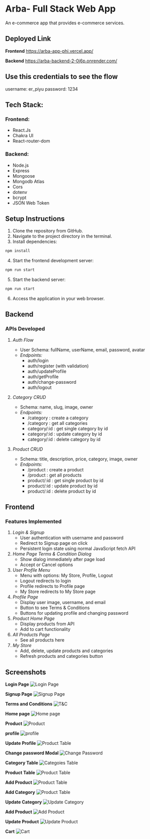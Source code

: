 # Arba- Full Stack Web App
An e-commerce app that provides e-commerce services.

## Deployed Link
**Frontend** https://arba-app-phi.vercel.app/

**Backend** https://arba-backend-2-0j6p.onrender.com/

## Use this credentials to see the flow
username: er_piyu
password: 1234

## Tech Stack:

### Frontend:

- React.Js
- Chakra UI
- React-router-dom

### Backend:

- Node.js
- Express
- Mongoose
- Mongodb Atlas
- Cors
- dotenv
- bcrypt
- JSON Web Token


## Setup Instructions
1. Clone the repository from GitHub.
2. Navigate to the project directory in the terminal.
3. Install dependencies:
```bash
npm install
```
4. Start the frontend development server:
```bash
npm run start
```
5. Start the backend server:
```bash
npm run start
```
6. Access the application in your web browser.


## Backend

### APIs Developed
1. *Auth Flow*
   - User Schema: fullName, userName, email, password, avatar
   - *Endpoints:*
     - auth/login
     - auth/register (with validation)
     - auth/updateProfile
     - auth/getProfile
     - auth/change-password
     - auth/logout

2. *Category CRUD*
   - Schema: name, slug, image, owner
   - *Endpoints:*
     - /category : create a category
     - /category : get all categories
     - category/:id : get single category by id
     - category/:id : update category by id
     - category/:id : delete category by id
    
3. *Product CRUD*
   - Schema: title, description, price, category, image, owner
   - *Endpoints:*
     - /product : create a product
     - /product : get all products
     - product/:id : get single product by id
     - product/:id : update product by id
     - product/:id : delete product by id


## Frontend

### Features Implemented
1. *Login & Signup*
   - User authentication with username and password
   - Redirect to Signup page on click
   - Persistent login state using normal JavaScript fetch API
2. *Home Page Terms & Condition Dialog*
   - Show dialog immediately after page load
   - Accept or Cancel options
3. *User Profile Menu*
   - Menu with options: My Store, Profile, Logout
   - Logout redirects to login
   - Profile redirects to Profile page
   - My Store redirects to My Store page
4. *Profile Page*
   - Display user image, username, and email
   - Button to see Terms & Conditions
   - Buttons for updating profile and changing password
5. *Product Home Page*
   - Display products from API
   - Add to cart functionality
6. *All Products Page*
   - See all products here
7. *My Store*
   - Add, delete, update products and categories
   - Refresh products and categories button


## Screenshots
**Login Page**
![Login Page](/frontend/src/Images/login.png)

**Signup Page**
![Signup Page](/frontend/src/Images/signup.png)

**Terms and Conditions**
![T&C](/frontend/src/Images/TnC.png)

**Home page**
![Home page ](/frontend/src/Images/home.png)

**Product**
![Product ](/frontend/src/Images/home.png)

**profile**
![profile ](/frontend/src/Images/profilePage.png)

**Update Profile**
![Product Table ](/frontend/src/Images/updateProfile.png)

**Change password Modal**
![Change Password ](/frontend/src/Images/changePassword.png)

**Category Table**
![Categoies Table ](/frontend/src/Images/categories.png)

**Product Table**
![Product Table ](/frontend/src/Images/storeProducts.png)

**Add Product**
![Product Table ](/frontend/src/Images/addProduct.png)

**Add Category**
![Product Table ](/frontend/src/Images/addCategory.png)

**Update Category**
![Update Category ](/frontend/src/Images/updateCategory.png)

**Add Product**
![Add Product ](/frontend/src/Images/addProduct.png)

**Update Product**
![Update Product ](/frontend/src/Images/addProduct.png)

**Cart**
![Cart ](/frontend/src/Images/cart.png)



